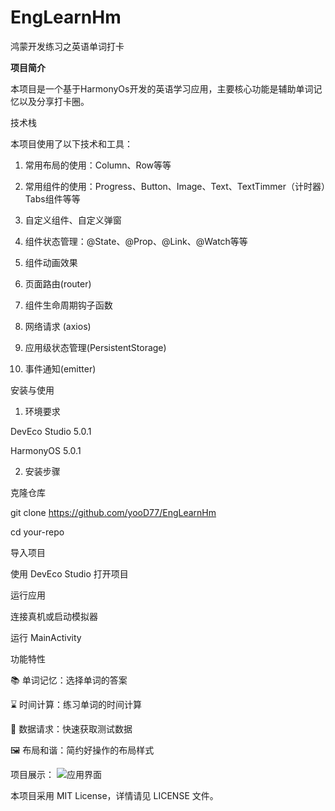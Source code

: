 # EngLearnHm
鸿蒙开发练习之英语单词打卡

**项目简介**



本项目是一个基于HarmonyOs开发的英语学习应用，主要核心功能是辅助单词记忆以及分享打卡圈。

技术栈

本项目使用了以下技术和工具：
1. 常用布局的使用：Column、Row等等


2. 常用组件的使用：Progress、Button、Image、Text、TextTimmer（计时器）Tabs组件等等


3. 自定义组件、自定义弹窗


4. 组件状态管理：@State、@Prop、@Link、@Watch等等


5. 组件动画效果


6. 页面路由(router)


7. 组件生命周期钩子函数


8. 网络请求 (axios)


9. 应用级状态管理(PersistentStorage)


10. 事件通知(emitter)


安装与使用

1. 环境要求

DevEco Studio 5.0.1

HarmonyOS 5.0.1


2. 安装步骤

克隆仓库

git clone https://github.com/yooD77/EngLearnHm

cd your-repo

导入项目

使用 DevEco Studio 打开项目


运行应用

连接真机或启动模拟器

运行 MainActivity

功能特性

📚 单词记忆：选择单词的答案

⌛️ 时间计算：练习单词的时间计算

🛜 数据请求：快速获取测试数据

🖼️ 布局和谐：简约好操作的布局样式


项目展示：
![应用界面](entry/screenshot.png)



本项目采用 MIT License，详情请见 LICENSE 文件。